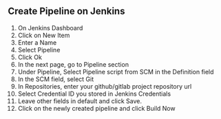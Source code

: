 ## Create Pipeline on Jenkins
1. On Jenkins Dashboard
1. Click on New Item
1. Enter a Name
1. Select Pipeline
1. Click Ok
1. In the next page, go to Pipeline section
1. Under Pipeline, Select Pipeline script from SCM in the Definition field
1. In the SCM field, select Git
1. In Repositories, enter your github/gitlab project repository url
1. Select Credential ID you stored in Jenkins Credentials
1. Leave other fields in default and click Save.
1. Click on the newly created pipeline and click Build Now

